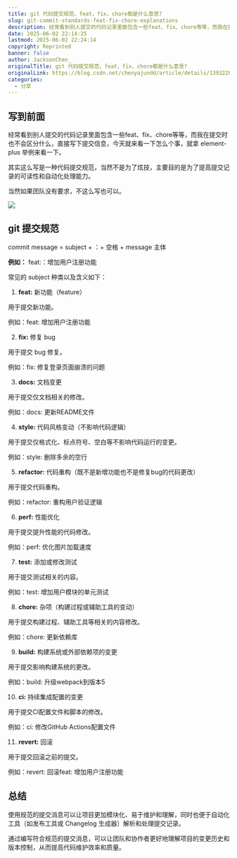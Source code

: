 ```yaml
---
title: git 代码提交规范，feat，fix，chore都是什么意思?
slug: git-commit-standards-feat-fix-chore-explanations
description: 经常看到别人提交的代码记录里面包含一些feat、fix、chore等等，而我在提交时也不会区分什么，直接写下提交信息，今天就来看一下怎么个事
date: 2025-06-02 22:14:25
lastmod: 2025-06-02 22:24:14
copyright: Reprinted
banner: false
author: JacksonChen_
originalTitle: git 代码提交规范，feat，fix，chore都是什么意思?
originalLink: https://blog.csdn.net/chenyajundd/article/details/139322838
categories:
  - 分享
---
```


## 写到前面

经常看到别人提交的代码记录里面包含一些feat、fix、chore等等，而我在提交时也不会区分什么，直接写下提交信息，今天就来看一下怎么个事，就拿 element-plus 举例来看一下。

其实这么写是一种代码提交规范，当然不是为了炫技，主要目的是为了提高提交记录的可读性和自动化处理能力。

当然如果团队没有要求，不这么写也可以。

![](https://img1.dotnet9.com/2025/06/0101.png)

## git 提交规范

commit message = subject + ：+ 空格 + message 主体

**例如：** feat:：增加用户注册功能

常见的 subject 种类以及含义如下：

1. **feat:** 新功能（feature）

用于提交新功能。

例如：feat: 增加用户注册功能

2. **fix:** 修复 bug

用于提交 bug 修复。

例如：fix: 修复登录页面崩溃的问题

3. **docs:** 文档变更

用于提交仅文档相关的修改。

例如：docs: 更新README文件

4. **style:** 代码风格变动（不影响代码逻辑）

用于提交仅格式化、标点符号、空白等不影响代码运行的变更。

例如：style: 删除多余的空行

5. **refactor:** 代码重构（既不是新增功能也不是修复bug的代码更改）

用于提交代码重构。

例如：refactor: 重构用户验证逻辑

6. **perf:** 性能优化

用于提交提升性能的代码修改。

例如：perf: 优化图片加载速度

7. **test:** 添加或修改测试

用于提交测试相关的内容。

例如：test: 增加用户模块的单元测试

8. **chore:** 杂项（构建过程或辅助工具的变动）

用于提交构建过程、辅助工具等相关的内容修改。

例如：chore: 更新依赖库

9. **build:** 构建系统或外部依赖项的变更

用于提交影响构建系统的更改。

例如：build: 升级webpack到版本5

10. **ci:** 持续集成配置的变更

用于提交CI配置文件和脚本的修改。

例如：ci: 修改GitHub Actions配置文件

11. **revert:** 回滚

用于提交回滚之前的提交。

例如：revert: 回滚feat: 增加用户注册功能
## 总结

使用规范的提交消息可以让项目更加模块化、易于维护和理解，同时也便于自动化工具（如发布工具或 Changelog 生成器）解析和处理提交记录。

通过编写符合规范的提交消息，可以让团队和协作者更好地理解项目的变更历史和版本控制，从而提高代码维护效率和质量。
